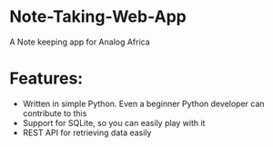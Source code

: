 # Note-Taking-Web-App
A Note keeping app for Analog Africa

# Features:

* Written in simple Python. Even a beginner Python developer can contribute to this
* Support for SQLite, so you can easily play with it
* REST API for retrieving data easily


